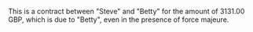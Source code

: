 This is a contract between "Steve" and "Betty" for the amount of 3131.00 GBP, which is due to "Betty", even in the presence of force majeure.